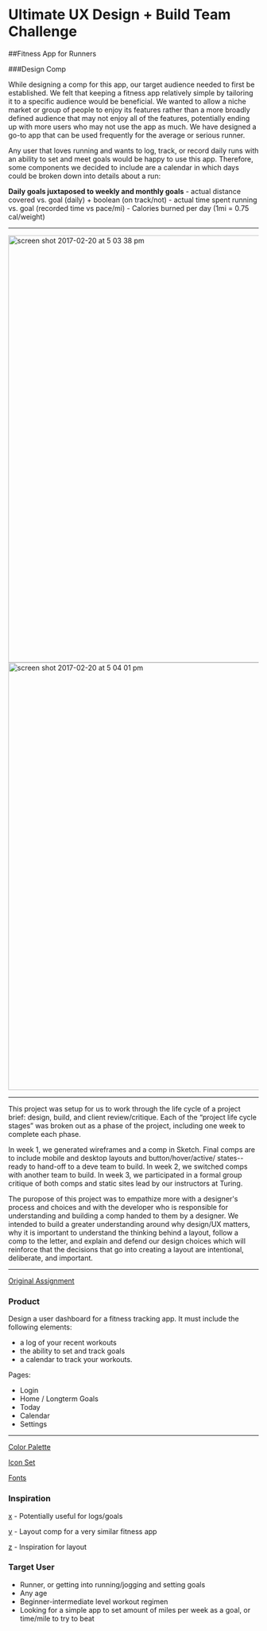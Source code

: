 # Ultimate UX Design + Build Team Challenge

##Fitness App for Runners

###Design Comp

While designing a comp for this app, our target audience needed to first be established. We felt that keeping a fitness app relatively simple by tailoring it to a specific audience would be beneficial. We wanted to allow a niche market or group of people to enjoy its features rather than a more broadly defined audience that may not enjoy all of the features, potentially ending up with more users who may not use the app as much. We have designed a go-to app that can be used frequently for the average or serious runner.

Any user that loves running and wants to log, track, or record daily runs with an ability to set and meet goals would be happy to use this app. Therefore, some components we decided to include are a calendar in which days could be broken down into details about a run:

**Daily goals juxtaposed to weekly and monthly goals**	- actual distance covered vs. goal (daily) + boolean (on track/not)
	- actual time spent running vs. goal (recorded time vs pace/mi)
	- Calories burned per day (1mi = 0.75 cal/weight) 

---

<img width="859" alt="screen shot 2017-02-20 at 5 03 38 pm" src="https://cloud.githubusercontent.com/assets/13802107/23145824/b6fb5476-f78e-11e6-8d53-984534b65344.png">

<img width="860" alt="screen shot 2017-02-20 at 5 04 01 pm" src="https://cloud.githubusercontent.com/assets/13802107/23145825/baa2d202-f78e-11e6-8243-ad264e96f055.png">

---

This project was setup for us to work through the life cycle of a project brief: design, build, and client review/critique. Each of the “project life cycle stages” was broken out as a phase of the project, including one week to complete each phase. 

In week 1, we generated wireframes and a comp in Sketch. Final comps are to include mobile and desktop layouts and button/hover/active/ states--ready to hand-off to a deve team to build. In week 2, we switched comps with another team to build. In week 3, we participated in a formal group critique of both comps and static sites lead by our instructors at Turing.

The puropose of this project was to empathize more with a designer's process and choices and with the developer who is responsible for understanding and building a comp handed to them by a designer. We intended to build a greater understanding around why design/UX matters, why it is important to understand the thinking behind a layout, follow a comp to the letter, and explain and defend our design choices which will reinforce that the decisions that go into creating a layout are intentional, deliberate, and important.

---

[Original Assignment](http://frontend.turing.io/projects/ultimate-ux-ui-team-challenge.html)

### Product

Design a user dashboard for a fitness tracking app. It must include the following elements:

* a log of your recent workouts
* the ability to set and track goals
* a calendar to track your workouts.

Pages:

* Login
* Home / Longterm Goals
* Today
* Calendar
* Settings

---

[Color Palette](https://coolors.co/b8d8d8-7a9e9f-4f6367-eef5db-fe5f55)

[Icon Set](https://www.sketchappsources.com/free-source/2039-basic-icons-sketch-freebie-resource.html)

[Fonts](https://fonts.google.com/?query=open&selection.family=Open+Sans:300,700)

### Inspiration

[x](https://www.behance.net/gallery/48351699/Information-Anomalies) - Potentially useful for logs/goals

[y](https://www.behance.net/gallery/30935161/MediFit-Admin-Dashboard) - Layout comp for a very similar fitness app

[z](http://www.pcmag.com/article2/0,2817,2485287,00.asp) - Inspiration for layout

### Target User

* Runner, or getting into running/jogging and setting goals
* Any age
* Beginner-intermediate level workout regimen
* Looking for a simple app to set amount of miles per week as a goal, or time/mile to try to beat
